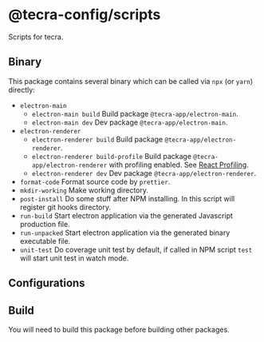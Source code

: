 # @tecra-config/scripts

Scripts for tecra.

## Binary

This package contains several binary which can be called via `npx` (or `yarn`) directly:

- `electron-main`
  - `electron-main build`
    Build package `@tecra-app/electron-main`.
  - `electron-main dev`
    Dev package `@tecra-app/electron-main`.
- `electron-renderer`
  - `electron-renderer build`
    Build package `@tecra-app/electron-renderer`.
  - `electron-renderer build-profile`
    Build package `@tecra-app/electron-renderer` with profiling enabled. See [React Profiling].
  - `electron-renderer dev`
    Dev package `@tecra-app/electron-renderer`.
- `format-code`
  Format source code by `prettier`.
- `mkdir-working`
  Make working directory.
- `post-install`
  Do some stuff after NPM installing. In this script will register git hooks directory.
- `run-build`
  Start electron application via the generated Javascript production file.
- `run-unpacked`
  Start electron application via the generated binary executable file.
- `unit-test`
  Do coverage unit test by default, if called in NPM script `test` will start unit test in watch mode.

## Configurations

## Build

You will need to build this package before building other packages.

<!-- links -->

[react profiling]: https://create-react-app.dev/docs/production-build/#profiling
